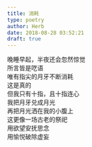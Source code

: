 ```yaml
---  
title: 消耗  
type: poetry  
author: Herb  
date: 2018-08-28 03:52:21  
draft: true
---  
```

晚睡早起，半夜还会忽然惊觉  
所言皆是呓语  
唯有指尖的月牙不断消耗  
这是真的  
但我只有十指，且十指连心    
我把月牙兑成月光  
再把月光洒在我的小腹上  
这更像一场古老的祭祀  
用欲望安抚思念  
用愉悦破除虚妄
